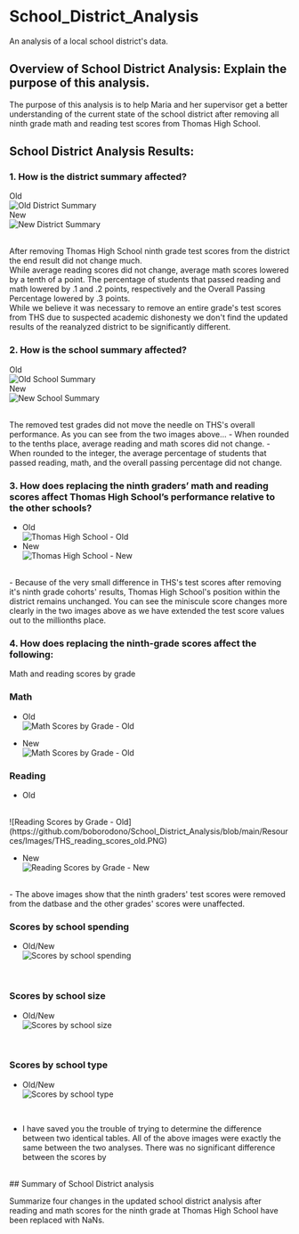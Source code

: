 # School_District_Analysis

An analysis of a local school district's data.

## Overview of School District Analysis: Explain the purpose of this analysis.
 The purpose of this analysis is to help Maria and her supervisor get a better understanding of the current state of the school district after removing all ninth grade math and reading test scores from Thomas High School.

## School District Analysis Results: 

### 1. How is the district summary affected?
Old
<br/>
![Old District Summary](https://github.com/boborodono/School_District_Analysis/blob/main/Resources/Images/Old_District_Summary.PNG)<br/>
New
<br/>
![New District Summary](https://github.com/boborodono/School_District_Analysis/blob/main/Resources/Images/New_District_Summary.PNG)<br/>

<br/>
After removing Thomas High School ninth grade test scores from the district the end result did not change much. 
<br/>
While average reading scores did not change, average math scores lowered by a tenth of a point. The percentage of students that passed reading and math lowered by .1 and .2 points, respectively and the Overall Passing Percentage lowered by .3 points. 
<br/>
While we believe it was necessary to remove an entire grade's test scores from THS due to suspected academic dishonesty we don't find the updated results of the reanalyzed district to be significantly different.
<br/>

### 2. How is the school summary affected?
Old
<br/>
![Old School Summary](https://github.com/boborodono/School_District_Analysis/blob/main/Resources/Images/Old_School_Summary.PNG)<br/>
New
<br/>
![New School Summary](https://github.com/boborodono/School_District_Analysis/blob/main/Resources/Images/New_School_Summary.PNG)<br/>

<br/>
The removed test grades did not move the needle on THS's overall performance. As you can see from the two images above... 
- When rounded to the tenths place, average reading and math scores did not change. 
- When rounded to the integer, the average percentage of students that passed reading, math, and the overall passing percentage did not change.
<br/>

### 3. How does replacing the ninth graders’ math and reading scores affect Thomas High School’s performance relative to the other schools?
- Old
<br/>![Thomas High School - Old](https://github.com/boborodono/School_District_Analysis/blob/main/Resources/Images/Old_Top_Schools.PNG)<br/>
- New
<br/>![Thomas High School - New](https://github.com/boborodono/School_District_Analysis/blob/main/Resources/Images/New_Top_Schools.PNG)
<br/>
- Because of the very small difference in THS's test scores after removing it's ninth grade cohorts' results, Thomas High School's position within the district remains unchanged. You can see the miniscule score changes more clearly in the two images above as we have extended the test score values out to the millionths place.
<br/>

### 4. How does replacing the ninth-grade scores affect the following:
Math and reading scores by grade<br/>

### Math<br/>
 - Old<br/>
![Math Scores by Grade - Old](https://github.com/boborodono/School_District_Analysis/blob/main/Resources/Images/THS_math_scores_old.PNG)<br/>

 - New<br/>
![Math Scores by Grade - Old](https://github.com/boborodono/School_District_Analysis/blob/main/Resources/Images/THS_math_scores_new.PNG)<br/>

### Reading<br/>
 - Old
<br/>
![Reading Scores by Grade - Old](https://github.com/boborodono/School_District_Analysis/blob/main/Resources/Images/THS_reading_scores_old.PNG)
<br/>

 - New<br/>
![Reading Scores by Grade - New](https://github.com/boborodono/School_District_Analysis/blob/main/Resources/Images/THS_reading_scores_new.PNG)

<br/>
- The above images show that the ninth graders' test scores were removed from the datbase and the other grades' scores were unaffected.
<br/>

### Scores by school spending<br/>
- Old/New<br/>
![Scores by school spending](https://github.com/boborodono/School_District_Analysis/blob/main/Resources/Images/School_spending_summary'.PNG)
<br/>

### Scores by school size<br/>
- Old/New<br/>
![Scores by school size](https://github.com/boborodono/School_District_Analysis/blob/main/Resources/Images/School_size_summary'.PNG)
<br/>

### Scores by school type<br/>
- Old/New<br/>
![Scores by school type](https://github.com/boborodono/School_District_Analysis/blob/main/Resources/Images/School_scores_type.PNG)
<br/>

- I have saved you the trouble of trying to determine the difference between two identical tables. All of the above images were exactly the same between the two analyses. There was no significant difference between the scores by

<br/>
## Summary of School District analysis

Summarize four changes in the updated school district analysis after reading and math scores for the ninth grade at Thomas High School have been replaced with NaNs.
